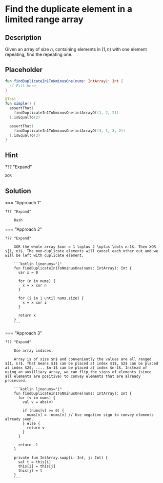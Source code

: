 # Find the duplicate element in a limited range array

## Description

Given an array of size $n$, containing elements in $[1, n)$ with one element repeating, find the repeating one.

## Placeholder

```kotlin linenums="1"
fun findDuplicateIn1ToNminusOne(nums: IntArray): Int {
  // Fill here
}

@Test
fun simple() {
  assertThat(
    findDuplicateIn1ToNminusOne(intArrayOf(1, 2, 2))
  ).isEqualTo(2)

  assertThat(
    findDuplicateIn1ToNminusOne(intArrayOf(3, 1, 3, 2))
  ).isEqualTo(3)
}
```

## Hint

??? "Expand"

    XOR

## Solution

=== "Approach 1"

    ??? "Expand"

        Hash

=== "Approach 2"

    ??? "Expand"

        XOR the whole array $xor = 1 \oplus 2 \oplus \dots n-1$. Then XOR $[1, n)$. The non-duplicate elements will cancel each other out and we will be left with duplicate element.

        ```kotlin linenums="1"
        fun findDuplicateIn1ToNminusOne(nums: IntArray): Int {
          var x = 0

          for (n in nums) {
            x = x xor n
          }

          for (i in 1 until nums.size) {
            x = x xor i
          }

          return x
        }
        ```

=== "Approach 3"

    ??? "Expand"

        Use array indices.

        Array is of size $n$ and conveniently the values are all ranged $[1, n)$. That means $1$ can be placed at index $1$, $2$ can be placed at index $2$, ..., $n-1$ can be placed at index $n-1$. Instead of using an auxilliary array, we can flip the signs of elements (since all elements are positive) to convey elements that are already processed.

        ```kotlin linenums="1"
        fun findDuplicateIn1ToNminusOne(nums: IntArray): Int {
          for (v in nums) {
            val v = abs(v)

            if (nums[v] >= 0) {
              nums[v] = -nums[v] // Use negative sign to convey elements already seen.
            } else {
              return v
            }
          }

          return -1
        }

        private fun IntArray.swap(i: Int, j: Int) {
          val t = this[i]
          this[i] = this[j]
          this[j] = t
        }
        ```
